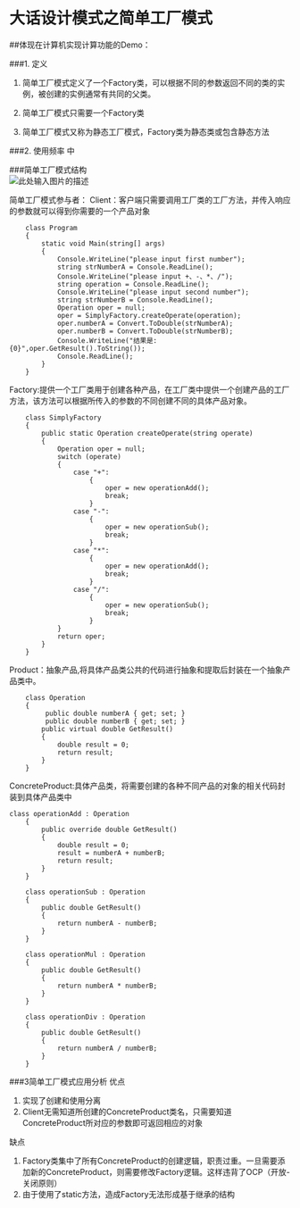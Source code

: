 ﻿大话设计模式之简单工厂模式
===================
##体现在计算机实现计算功能的Demo：

###1. 定义

1. 简单工厂模式定义了一个Factory类，可以根据不同的参数返回不同的类的实例，被创建的实例通常有共同的父类。

2. 简单工厂模式只需要一个Factory类
3. 简单工厂模式又称为静态工厂模式，Factory类为静态类或包含静态方法

###2. 使用频率
   中

###简单工厂模式结构   
   ![此处输入图片的描述][1]

简单工厂模式参与者：
<i class="icon-male"></i>Client：客户端只需要调用工厂类的工厂方法，并传入响应的参数就可以得到你需要的一个产品对象
```
    class Program
    {
        static void Main(string[] args)
        {
            Console.WriteLine("please input first number");
            string strNumberA = Console.ReadLine();
            Console.WriteLine("please input +、-、*、/");
            string operation = Console.ReadLine();
            Console.WriteLine("please input second number");
            string strNumberB = Console.ReadLine();
            Operation oper = null;
            oper = SimplyFactory.createOperate(operation);
            oper.numberA = Convert.ToDouble(strNumberA);
            oper.numberB = Convert.ToDouble(strNumberB);            
            Console.WriteLine("结果是:{0}",oper.GetResult().ToString());
            Console.ReadLine();
        }
    }
```
<i class="icon-male"></i>Factory:提供一个工厂类用于创建各种产品，在工厂类中提供一个创建产品的工厂方法，该方法可以根据所传入的参数的不同创建不同的具体产品对象。
```
    class SimplyFactory
    {
        public static Operation createOperate(string operate)
        {
            Operation oper = null;
            switch (operate)
            {
                case "+":
                    {
                        oper = new operationAdd();
                        break;
                    }
                case "-":
                    {
                        oper = new operationSub();
                        break;
                    }
                case "*":
                    {
                        oper = new operationAdd();
                        break;
                    }
                case "/":
                    {
                        oper = new operationSub();
                        break;
                    }
            }
            return oper;
        }
    }
```
<i class="icon-male"></i>Product：抽象产品,将具体产品类公共的代码进行抽象和提取后封装在一个抽象产品类中。
```
    class Operation
    {
         public double numberA { get; set; }
         public double numberB { get; set; }
        public virtual double GetResult()
        {
            double result = 0;
            return result;
        }
    }
```
<i class="icon-male"></i>ConcreteProduct:具体产品类，将需要创建的各种不同产品的对象的相关代码封装到具体产品类中
```
class operationAdd : Operation
    {
        public override double GetResult()
        {
            double result = 0;
            result = numberA + numberB;
            return result;
        }
    }

    class operationSub : Operation
    {
        public double GetResult()
        {
            return numberA - numberB;
        }
    }

    class operationMul : Operation
    {
        public double GetResult()
        {
            return numberA * numberB;
        }
    }

    class operationDiv : Operation
    {
        public double GetResult()
        {
            return numberA / numberB;
        }
    }
```
###3简单工厂模式应用分析
优点

 1. 实现了创建和使用分离
 2. Client无需知道所创建的ConcreteProduct类名，只需要知道ConcreteProduct所对应的参数即可返回相应的对象

缺点

 1. Factory类集中了所有ConcreteProduct的创建逻辑，职责过重。一旦需要添加新的ConcreteProduct，则需要修改Factory逻辑。这样违背了OCP（开放-关闭原则）
 2. 由于使用了static方法，造成Factory无法形成基于继承的结构

 
  [1]: http://songyunkui.blog.chinaunix.net/attachment/201106/14/24796018_1308043439PA0a.png